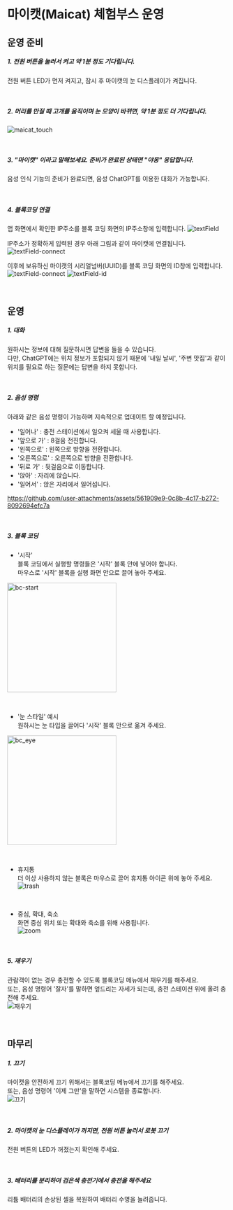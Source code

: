 # 마이캣(Maicat) 체험부스 운영

## 운영 준비

##### 1. 전원 버튼을 눌러서 켜고 약 1분 정도 기다립니다.
전원 버튼 LED가 먼저 켜지고, 잠시 후 마이캣의 눈 디스플레이가 켜집니다.

&nbsp;

##### 2. 머리를 만질 때 고개를 움직이며 눈 모양이 바뀌면, 약 1분 정도 더 기다립니다.
![maicat_touch](https://github.com/user-attachments/assets/b4aabfa0-1925-4134-a863-cae9a354c9da)

&nbsp;

##### 3. "마이캣" 이라고 말해보세요. 준비가 완료된 상태면 "야옹" 응답합니다.
음성 인식 기능의 준비가 완료되면, 음성 ChatGPT를 이용한 대화가 가능합니다.

&nbsp;

##### 4. 블록코딩 연결
앱 화면에서 확인한 IP주소를 블록 코딩 화면의 IP주소창에 입력합니다.
![textField](https://github.com/user-attachments/assets/3ffd39bc-9ada-4aa1-bcde-2d1e1bec95ae)

IP주소가 정확하게 입력된 경우 아래 그림과 같이 마이캣에 연결됩니다. 
![textField-connect](https://github.com/user-attachments/assets/67318e7c-bb64-40b7-a05d-04ce18307be9)

이후에 보유하신 마이캣의 시리얼넘버(UUID)를 블록 코딩 화면의 ID창에 입력합니다.
![textField-connect](https://github.com/user-attachments/assets/67318e7c-bb64-40b7-a05d-04ce18307be9)
![textField-id](https://github.com/user-attachments/assets/1622000b-409c-482f-ae03-ae2d2f6464e8)

&nbsp;

## 운영 

##### 1. 대화
원하시는 정보에 대해 질문하시면 답변을 들을 수 있습니다.<br/>
다만, ChatGPT에는 위치 정보가 포함되지 않기 때문에 '내일 날씨', '주변 맛집'과 같이 위치를 필요로 하는 질문에는 답변을 하지 못합니다.

&nbsp;

##### 2. 음성 명령
아래와 같은 음성 명령이 가능하며 지속적으로 업데이트 할 예정입니다.<br/>
- '일어나' : 충전 스테이션에서 일으켜 세울 때 사용합니다.
- '앞으로 가' : 8걸음 전진합니다.
- '왼쪽으로' : 왼쪽으로 방향을 전환합니다.
- '오른쪽으로' : 오른쪽으로 방향을 전환합니다.
- '뒤로 가' : 뒷걸음으로 이동합니다.
- '앉아' : 자리에 앉습니다.
- '일어서' : 앉은 자리에서 일어섭니다.

https://github.com/user-attachments/assets/561909e9-0c8b-4c17-b272-8092694efc7a

&nbsp;

##### 3. 블록 코딩
- '시작'<br/>
블록 코딩에서 실행할 명령들은 '시작' 블록 안에 넣어야 합니다.<br/>
마우스로 '시작' 블록을 실행 화면 안으로 끌어 놓아 주세요.<br/>
<img src="https://github.com/user-attachments/assets/581c8a8c-5931-48cb-8aab-a00b9e5ccc08" alt="bc-start" width="250">

&nbsp;

- '눈 스타일' 예시<br/>
원하시는 눈 타입을 끌어다 '시작' 블록 안으로 옮겨 주세요.<br/>
<img src="https://github.com/user-attachments/assets/58eebacb-d5cf-4e49-9476-4f2ec5be5fa7" alt="bc_eye" width="250"/>

&nbsp;

- 휴지통<br/>
더 이상 사용하지 않는 블록은 마우스로 끌어 휴지통 아이콘 위에 놓아 주세요.<br/>
![trash](https://github.com/user-attachments/assets/796d9e0e-b132-4d5f-b425-740ae434a23a)    

&nbsp;

- 중심, 확대, 축소<br/>
화면 중심 위치 또는 확대와 축소를 위해 사용됩니다.<br/>
![zoom](https://github.com/user-attachments/assets/0fffbb61-505e-47f5-8591-8a29ce5e59d5)

&nbsp;

##### 5. 재우기
관람객이 없는 경우 충전할 수 있도록 블록코딩 메뉴에서 재우기를 해주세요.<br/>
또는, 음성 명령어 '잘자'를 말하면 엎드리는 자세가 되는데, 충전 스테이션 위에 올려 충전해 주세요.<br/>
![재우기](https://github.com/user-attachments/assets/e678e901-90fe-4af1-b0a6-503ce3e1d8eb)

&nbsp;


## 마무리

##### 1. 끄기
마이캣을 안전하게 끄기 위해서는 블록코딩 메뉴에서 끄기를 해주세요.<br/>
또는, 음성 명령어 '이제 그만'을 말하면 시스템을 종료합니다.<br/>
![끄기](https://github.com/user-attachments/assets/b23fe5e0-5838-4ec1-9f5d-e0b2e20b7ace)

&nbsp;

##### 2. 마이캣의 눈 디스플레이가 꺼지면, 전원 버튼 눌러서 로봇 끄기
전원 버튼의 LED가 꺼졌는지 확인해 주세요.

&nbsp;

##### 3. 배터리를 분리하여 검은색 충전기에서 충전을 해주세요
리튬 배터리의 손상된 셀을 복원하여 배터리 수명을 늘려줍니다.

&nbsp;
